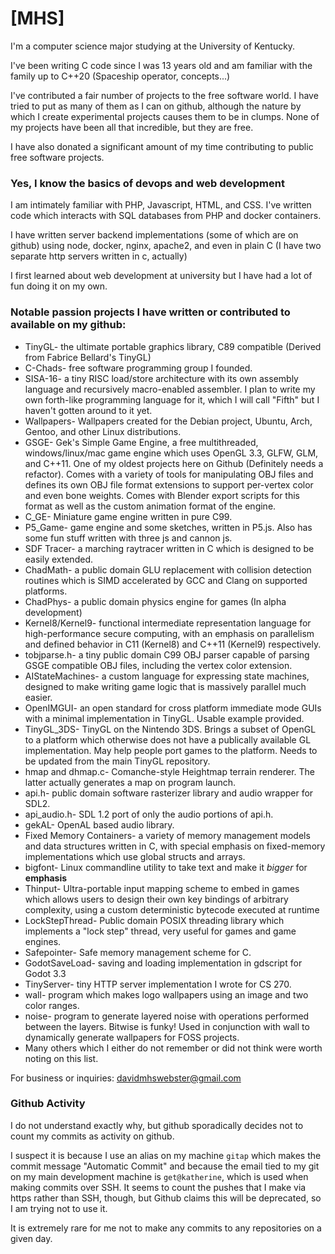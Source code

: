 # [MHS]

I'm a computer science major studying at the University of Kentucky.

I've been writing C code since I was 13 years old and am familiar with the family up to C++20 (Spaceship operator, concepts...)

I've contributed a fair number of projects to the free software world. I have tried to put as many of them as I can on github, although the nature by which I create experimental projects causes them to be in clumps. None of my projects have been all that incredible, but they are free.

I have also donated a significant amount of my time contributing to public free software projects.

### Yes, I know the basics of devops and web development
I am intimately familiar with PHP, Javascript, HTML, and CSS. I've written code
which interacts with SQL databases from PHP and docker containers.

I have written server backend implementations (some of which are on github) using node, docker, nginx, apache2, and even in plain C (I have two separate http servers written in c, actually)

I first learned about web development at university but I have had a lot of fun doing it on my own.


### Notable passion projects I have written or contributed to available on my github:
* TinyGL- the ultimate portable graphics library, C89 compatible (Derived from Fabrice Bellard's TinyGL)
* C-Chads- free software programming group I founded.
* SISA-16- a tiny RISC load/store architecture with its own assembly language and recursively macro-enabled assembler. I plan to write my own forth-like programming language for it, which I will call "Fifth" but I haven't gotten around to it yet.
* Wallpapers- Wallpapers created for the Debian project, Ubuntu, Arch, Gentoo, and other Linux distributions.
* GSGE- Gek's Simple Game Engine, a free multithreaded, windows/linux/mac game engine which uses OpenGL 3.3, GLFW, GLM, and C++11. One of my oldest projects here on Github (Definitely needs a refactor). Comes with a variety of tools for manipulating OBJ files and defines its own OBJ file format extensions to support per-vertex color and even bone weights. Comes with Blender export scripts for this format as well as the custom animation format of the engine.
* C_GE- Miniature game engine written in pure C99.
* P5_Game- game engine and some sketches, written in P5.js. Also has some fun stuff written with three js and cannon js.
* SDF Tracer- a marching raytracer written in C which is designed to be easily extended.
* ChadMath- a public domain GLU replacement with collision detection routines which is SIMD accelerated by GCC and Clang on supported platforms.
* ChadPhys- a public domain physics engine for games (In alpha development)
* Kernel8/Kernel9- functional intermediate representation language for high-performance secure computing, with an emphasis on parallelism and defined behavior in C11 (Kernel8) and C++11 (Kernel9) respectively.
* tobjparse.h- a tiny public domain C99 OBJ parser capable of parsing GSGE compatible OBJ files, including the vertex color extension.
* AIStateMachines- a custom language for expressing state machines, designed to make writing game logic that is massively parallel much easier.
* OpenIMGUI- an open standard for cross platform immediate mode GUIs with a minimal implementation in TinyGL. Usable example provided.
* TinyGL_3DS- TinyGL on the Nintendo 3DS. Brings a subset of OpenGL to a platform which otherwise does not have a publically available GL implementation. May help people port games to the platform. Needs to be updated from the main TinyGL repository.
* hmap and dhmap.c- Comanche-style Heightmap terrain renderer. The latter actually generates a map on program launch.
* api.h- public domain software rasterizer library and audio wrapper for SDL2.
* api_audio.h- SDL 1.2 port of only the audio portions of api.h.
* gekAL- OpenAL based audio library.
* Fixed Memory Containers- a variety of memory management models and data structures written in C, with special emphasis on fixed-memory implementations which use global structs and arrays.
* bigfont- Linux commandline utility to take text and make it *bigger* for __emphasis__
* Thinput- Ultra-portable input mapping scheme to embed in games which allows users to design their own key bindings of arbitrary complexity, using a custom deterministic bytecode executed at runtime
* LockStepThread- Public domain POSIX threading library which implements a "lock step" thread, very useful for games and game engines.
* Safepointer- Safe memory management scheme for C.
* GodotSaveLoad- saving and loading implementation in gdscript for Godot 3.3
* TinyServer- tiny HTTP server implementation I wrote for CS 270.
* wall- program which makes logo wallpapers using an image and two color ranges.
* noise- program to generate layered noise with operations performed between the layers. Bitwise is funky! Used in conjunction with wall to dynamically generate wallpapers for FOSS projects.
* Many others which I either do not remember or did not think were worth noting on this list.

For business or inquiries:
davidmhswebster@gmail.com

<!--
**gek169/gek169** is a ✨ _special_ ✨ repository because its `README.md` (this file) appears on your GitHub profile.

Here are some ideas to get you started:

- 🔭 I’m currently working on ...
- 🌱 I’m currently learning ...
- 👯 I’m looking to collaborate on ...
- 🤔 I’m looking for help with ...
- 💬 Ask me about ...
- 📫 How to reach me: ...
- 😄 Pronouns: ...
- ⚡ Fun fact: ...
-->

### Github Activity
I do not understand exactly why, but github sporadically decides not to count my commits as activity on github.

I suspect it is because I use an alias on my machine `gitap` which makes the commit message "Automatic Commit" and because the email tied to my git on my main development machine is `get@katherine`, which is used when making commits over SSH. It seems to count the pushes that I make via https rather than SSH, though, but Github claims this will be deprecated, so I am trying not to use it.

It is extremely rare for me not to make any commits to any repositories on a given day.
